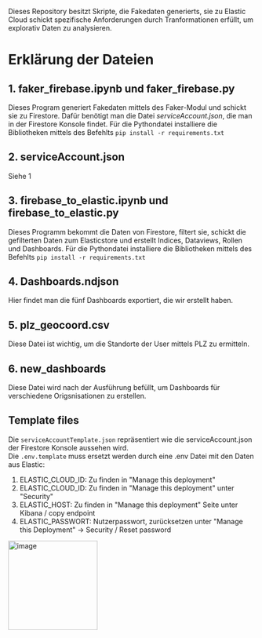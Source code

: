 
Dieses Repository besitzt Skripte, die Fakedaten generierts, sie zu Elastic Cloud schickt spezifische Anforderungen durch Tranformationen erfüllt, um explorativ Daten zu analysieren.

# Erklärung der Dateien

## 1. faker_firebase.ipynb und faker_firebase.py 
Dieses Program generiert Fakedaten mittels des Faker-Modul und schickt sie zu Firestore. Dafür benötigt man die Datei *serviceAccount.json*, die man in der Firestore Konsole findet.
Für die Pythondatei installiere die Bibliotheken mittels des Befehlts `pip install -r requirements.txt`

## 2. serviceAccount.json
Siehe 1

## 3. firebase_to_elastic.ipynb und firebase_to_elastic.py
Dieses Programm bekommt die Daten von Firestore, filtert sie, schickt die gefilterten Daten zum Elasticstore und erstellt Indices, Dataviews, Rollen und Dashboards. Für die Pythondatei installiere die Bibliotheken mittels des Befehlts `pip install -r requirements.txt`

## 4. Dashboards.ndjson
Hier findet man die fünf Dashboards exportiert, die wir erstellt haben.

## 5. plz_geocoord.csv
Diese Datei ist wichtig, um die Standorte der User mittels PLZ zu ermitteln.

## 6. new_dashboards 
Diese Datei wird nach der Ausführung befüllt, um Dashboards für verschiedene Origsnisationen zu erstellen. 

## Template files
Die `serviceAccountTemplate.json` repräsentiert wie die serviceAccount.json der Firestore Konsole aussehen wird. <br>
Die `.env.template` muss ersetzt werden durch eine .env Datei mit den Daten aus Elastic: <br>
<ol>
<li>ELASTIC_CLOUD_ID: Zu finden in "Manage this deployment"</li>
<li>ELASTIC_CLOUD_ID: Zu finden in "Manage this deployment" unter "Security"</li>
<li>ELASTIC_HOST: Zu finden in "Manage this deployment" Seite unter Kibana / copy endpoint</li>
<li>ELASTIC_PASSWORT: Nutzerpasswort, zurücksetzen unter "Manage this Deployment" -> Security / Reset password</li> 
</ol>
<img width="182" alt="image" src="https://github.com/majdbousaad/MVPTracking/assets/73897941/5f3f0dde-5987-4ad9-810c-1a4b3d7f17ed">
